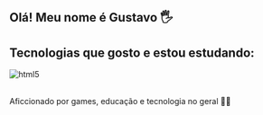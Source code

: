 ## Olá! Meu nome é Gustavo 🖐️

## Tecnologias que gosto e estou estudando:

<div style="display: inline_block">
  <img align="center" alt="html5" src="https://skillicons.dev/icons?i=js,react,angular,html,css,py,c,unity"/>
</div><br/>

Aficcionado por games, educação e tecnologia no geral 👨‍💻

